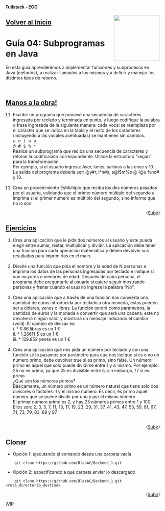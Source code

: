 #### Fullstack - EGG
<a name="readme-top"></a>
<img src="https://user-images.githubusercontent.com/47120385/228570599-44a64b73-2eb9-423e-8396-9f2c49525dde.png" align="right" width="150px"/>

## [Volver al Inicio](https://github.com/BlasAC/Backend_1)

# Guía 04: Subprogramas en Java

<p>
  En esta guía aprenderemos a implementar funciones y subprocesos en Java (métodos), a realizar llamados a los mismos y a definir y manejar los distintos tipos de retorno.
</p>
<br />

## [Manos a la obra!](https://github.com/BlasAC/Backend_1/tree/master/JavaIntro/src/guide04/malo)
<ol start="11">
  <li>
    Escribir un programa que procese una secuencia de caracteres ingresada por teclado y terminada en punto, y luego codifique la palabra o frase ingresada de la siguiente manera: cada vocal se reemplaza por el carácter que se indica en la tabla y el resto de los caracteres (incluyendo a las vocales acentuadas) se mantienen sin cambios.<br />
    <tt>a  e  i  o  u</tt><br />
    <tt>@  #  $  %  *</tt><br />
    Realice un subprograma que reciba una secuencia de caracteres y retorne la codificación correspondiente. Utilice la estructura “según” para la transformación.<br />
    Por ejemplo, si el usuario ingresa: Ayer, lunes, salimos a las once y 10.<br />
    La salida del programa debería ser: @y#r, l*n#s, s@l$m%s @ l@s %nc# y 10.
  </li>
  <br />
  <li>
    Crea un procedimiento EsMultiplo que reciba los dos números pasados por el usuario, validando que el primer número múltiplo del segundo e imprima si el primer número es múltiplo del segundo, sino informe que no lo son.
  </li>
</ol>

<p align="right">(<a href="#readme-top">Subir</a>)</p>

## [Ejercicios](https://github.com/BlasAC/Backend_1/tree/master/JavaIntro/src/guide04/exercises)
<ol>
	<li>
		Crea una aplicación que le pida dos números al usuario y este pueda elegir entre sumar, restar, multiplicar y dividir. La aplicación debe tener una función para cada operación matemática y deben devolver sus resultados para imprimirlos en el main.
	</li>
	<br />
  <li>
		Diseñe una función que pida el nombre y la edad de N personas e imprima los datos de las personas ingresadas por teclado e indique si son mayores o menores de edad. Después de cada persona, el programa debe preguntarle al usuario si quiere seguir mostrando personas y frenar cuando el usuario ingrese la palabra “No”.
	</li>
	<br />
  <li>
		Crea una aplicación que a través de una función nos convierta una cantidad de euros introducida por teclado a otra moneda, estas pueden ser a dólares, yenes o libras. La función tendrá como parámetros, la cantidad de euros y la moneda a convertir que será una cadena, este no devolverá ningún valor y mostrará un mensaje indicando el cambio (void). El cambio de divisas es:<br />
      i. * 0.86 libras es un 1 €<br />
     ii. * 1.28611 $ es un 1 €<br />
    iii. * 129.852 yenes es un 1 €
	</li>
	<br />
  <li>
		Crea una aplicación que nos pida un número por teclado y con una función se lo pasamos por parámetro para que nos indique si es o no un número primo, debe devolver true si es primo, sino false. Un número primo es aquel que solo puede dividirse entre 1 y sí mismo. Por ejemplo: 25 no es primo, ya que 25 es divisible entre 5, sin embargo, 17 si es primo.<br />
    ¿Qué son los números primos?<br />
    Básicamente, un número primo es un número natural que tiene solo dos divisores o factores: 1 y el mismo número. Es decir, es primo aquel número que se puede dividir por uno y por el mismo número.<br />
    El primer número primo es 2, y hay 25 números primos entre 1 y 100. Ellos son: 2, 3, 5, 7, 11, 13, 17, 19, 23, 29, 31, 37, 41, 43, 47, 53, 59, 61, 67, 71, 73, 79, 83, 89 y 97.
	</li>
	<br />
</ol>

<p align="right">(<a href="#readme-top">Subir</a>)</p>

## Clonar

- Opción 1: ejecutando el comando desde una carpeta vacía
```git
	git clone https://github.com/BlasAC/Backend_1.git
```
- Opción 2: especificando a qué carpeta enviar lo descargado
```git
	git clone https://github.com/BlasAC/Backend_1.git <ruta_directorio_destino>
```

<p align="right">(<a href="#readme-top">Subir</a>)</p>

WIP
